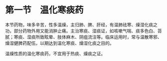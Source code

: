 # 第一节　温化寒痰药

本节药物，味多辛苦，性多温燥，主归肺、脾、肝经，有温肺祛寒、燥湿化痰之功，部分药物外用又能消肿止痛。主治寒痰、湿痰证，如咳嗽气喘、痰多色白、苔腻；寒痰、湿痰所致眩晕、肢体麻木、阴疽流注等。临床运用时，常与温散寒邪、燥湿健脾药配伍，以期达到温化寒痰、燥湿化痰之目的。

温燥性质的温化寒痰药，不宜用于热痰、燥痰之证。